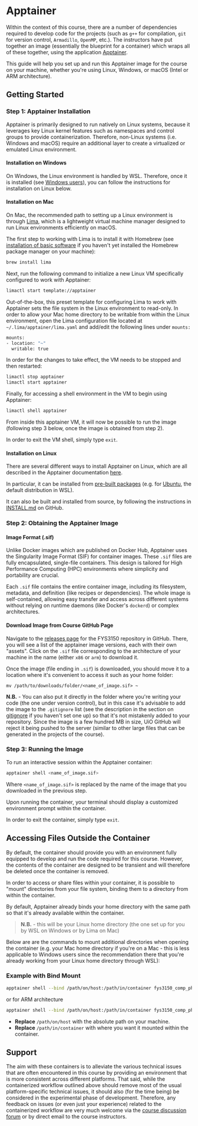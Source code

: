 # Apptainer

Within the context of this course, there are a number of dependencies required to develop code for the projects (such as `g++` for compilation, `git` for version control, `Armadillo`, `OpenMP`, etc.). The instructors have put together an image (essentially the blueprint for a container) which wraps all of these together, using the application [Apptainer](https://apptainer.org/docs/user/latest/introduction.html).

This guide will help you set up and run this Apptainer image for the course on your machine, whether you're using Linux, Windows, or macOS (Intel or ARM architecture).

## Getting Started

### Step 1: Apptainer Installation

Apptainer is primarily designed to run natively on Linux systems, because it leverages key Linux kernel features such as namespaces and control groups to provide containerization. Therefore, non-Linux systems (i.e. Windows and macOS) require an additional layer to create a virtualized or emulated Linux environment.

#### Installation on Windows

On Windows, the Linux environment is handled by WSL. Therefore, once it is installed (see [Windows users](sec:windows_users)), you can follow the instructions for installation on Linux below.

#### Installation on Mac

On Mac, the recommended path to setting up a Linux environment is through [Lima](https://lima-vm.io/docs/), which is a lightweight virtual machine manager designed to run Linux environments efficiently on macOS.

The first step to working with Lima is to install it with Homebrew (see [installation of basic software](sec:installation_of_basic_software) if you haven't yet installed the Homebrew package manager on your machine):

```bash
brew install lima
```

Next, run the following command to initialize a new Linux VM specifically configured to work with Apptainer:

```bash
limactl start template://apptainer
```

Out-of-the-box, this preset template for configuring Lima to work with Apptainer sets the file system in the Linux environment to read-only. In order to allow your Mac home directory to be writable from within the Linux environment, open the Lima configuration file located at `~/.lima/apptainer/lima.yaml` and add/edit the following lines under `mounts:`

```bash
mounts:
- location: "~"
  writable: true
```

In order for the changes to take effect, the VM needs to be stopped and then restarted:

```bash
limactl stop apptainer
limactl start apptainer
```

Finally, for accessing a shell environment in the VM to begin using Apptainer:

```bash
limactl shell apptainer
```

From inside this apptainer VM, it will now be possible to run the image (following step 3 below, once the image is obtained from step 2).

In order to exit the VM shell, simply type `exit`.

#### Installation on Linux

There are several different ways to install Apptainer on Linux, which are all described in the Apptainer documentation [here](https://apptainer.org/docs/admin/main/installation.html#installation-on-linux).

In particular, it can be installed from [pre-built packages](https://apptainer.org/docs/admin/main/installation.html#install-from-pre-built-packages) (e.g. for [Ubuntu](https://apptainer.org/docs/admin/main/installation.html#install-ubuntu-packages), the default distribution in WSL).

It can also be built and installed from source, by following the instructions in [INSTALL.md](https://github.com/apptainer/apptainer/blob/main/INSTALL.md) on GitHub.

### Step 2: Obtaining the Apptainer Image

#### Image Format (.sif)

Unlike Docker images which are published on Docker Hub, Apptainer uses the Singularity Image Format (SIF) for container images. These `.sif` files are fully encapsulated, single-file containers. This design is tailored for High Performance Computing (HPC) environments where simplicity and portability are crucial.

Each `.sif` file contains the entire container image, including its filesystem, metadata, and definition (like recipes or dependencies). The whole image is self-contained, allowing easy transfer and access across different systems without relying on runtime daemons (like Docker's `dockerd`) or complex architectures.

#### Download Image from Course GitHub Page

Navigate to the [releases page](https://github.com/anderkve/FYS3150/releases) for the FYS3150 repository in GitHub. There, you will see a list of the apptainer image versions, each with their own "assets". Click on the `.sif` file corresponding to the architecture of your machine in the name (either `x86` or `arm`) to download it.

Once the image (file ending in `.sif`) is downloaded, you should move it to a location where it's convenient to access it such as your home folder:
```
mv /path/to/downloads/folder/<name_of_image.sif> ~
```
**N.B.** - You can also put it directly in the folder where you're writing your code (the one under version control), but in this case it's advisable to add the image to the `.gitignore` list (see the description in the section on [gitignore](sec:gitignore) if you haven't set one up) so that it's not mistakenly added to your repository. Since the image is a few hundred MB in size, UiO GitHub will reject it being pushed to the server (similar to other large files that can be generated in the projects of the course).

### Step 3: Running the Image

To run an interactive session within the Apptainer container:

```bash
apptainer shell <name_of_image.sif>
```

Where `<name_of_image.sif>` is replaced by the name of the image that you downloaded in the previous step.

Upon running the container, your terminal should display a customized environment prompt within the container.

In order to exit the container, simply type `exit`.

## Accessing Files Outside the Container

By default, the container should provide you with an environment fully equipped to develop and run the code required for this course. However, the contents of the container are designed to be transient and will therefore be deleted once the container is removed.

In order to access or share files within your container, it is possible to "mount" directories from your file system, binding them to a directory from within the container.

By default, Apptainer already binds your home directory with the same path so that it's already available within the container.

> **N.B.** - this will be your Linux home directory (the one set up for you by WSL on Windows or by Lima on Mac)

Below are are the commands to mount additional directories when opening the container (e.g. your Mac home directory if you're on a Mac - this is less applicable to Windows users since the recommendation there that you're already working from your Linux home directory through WSL):

### Example with Bind Mount
```bash
apptainer shell --bind /path/on/host:/path/in/container fys3150_comp_phys_env_x86.sif
```
or for ARM architecture
```bash
apptainer shell --bind /path/on/host:/path/in/container fys3150_comp_phys_env_arm.sif
```

- **Replace** `/path/on/host` with the absolute path on your machine.
- **Replace** `/path/in/container` with where you want it mounted within the container.

## Support

The aim with these containers is to alleviate the various technical issues that are often encountered in this course by providing an environment that is more consistent across different platforms. That said, while the containerized workflow outlined above should remove most of the usual platform-specific technical issues, it should also (for the time being) be considered in the experimental phase of development. Therefore, any feedback on issues (or even just your experience) related to the containerized workflow are very much welcome via the [course discussion forum](https://github.uio.no/anderkve/FYS3150-forum/issues) or by direct email to the course instructors.
